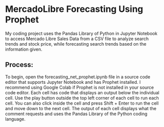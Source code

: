 # MercadoLibre Forecasting Using Prophet
My coding project uses the Pandas Library of Python in Jupyter Notebook to access Mercado Libre Sales Data from a CSV file to analyze search trends and stock price, while forecasting search trends based on the information given.
## Process:
To begin, open the forecasting_net_prophet.ipynb file in a source code editor that supports Jupyter Notebook and has Prophet installed. I recommend using Google Colab if Prophet is not installed in your source code editor. Each cell has code that displays an output below the individual cell. Use the play button outside the top left corner of each cell to run each cell. You can also click inside the cell and press Shift + Enter to run the cell and move down to the next cell. The output of each cell displays what the comment requests and uses the Pandas Library of the Python coding language.

